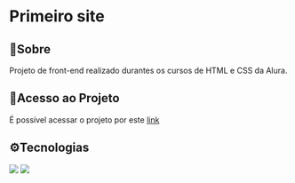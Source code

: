 <h1>Primeiro site</h1>

<h2>📑Sobre</h2>
<p>Projeto de front-end realizado durantes os cursos de HTML e CSS da Alura.</p>

<h2>🔗Acesso ao Projeto</h2>
<p>É possível acessar o projeto por este <a href="https://primeiro-site-drab.vercel.app">link</a></p>

<h2>⚙Tecnologias</h2>
<div>
  <img src="https://github.com/user-attachments/assets/3024b420-8e3c-45c9-8590-fdcf88dd7060">
  <img src="https://github.com/user-attachments/assets/5b75ea94-b793-4199-aeb7-5b480f5e62e9">
</div>

